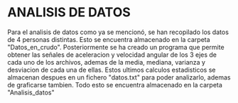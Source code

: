 # ANALISIS DE DATOS
Para el analisis de datos como ya se mencionó, se han recopilado los datos de 4 personas distintas. Esto se encuentra almacenado en la carpeta "Datos_en_crudo".
Posteriormente se ha creado un programa que permite obtener las señales de aceleracion y velocidad angular de los 3 ejes de cada uno de los archivos, ademas de la media, mediana, varianza y desviacion de cada una de ellas. Estos ultimos calculos estadisticos se almacenan despues en un fichero "datos.txt" para poder analizarlo, ademas de graficarse tambien. Todo esto se encuentra almacenado en la carpeta "Analisis_datos"

